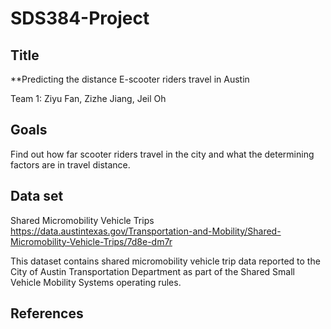 # SDS384-Project

## Title
**Predicting the distance E-scooter riders travel in Austin

Team 1: Ziyu Fan, Zizhe Jiang, Jeil Oh

## Goals
Find out how far scooter riders travel in the city and what the determining factors are in travel distance.

## Data set
Shared Micromobility Vehicle Trips
https://data.austintexas.gov/Transportation-and-Mobility/Shared-Micromobility-Vehicle-Trips/7d8e-dm7r

This dataset contains shared micromobility vehicle trip data reported to the City of Austin Transportation Department as part of the Shared Small Vehicle Mobility Systems operating rules.

## References

